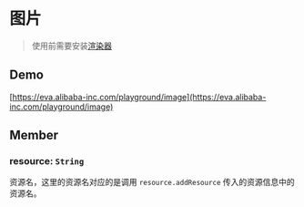 # 图片

> 使用前需要安装[渲染器](/tutorials/prepareRender)

## Demo

[https://eva.alibaba-inc.com/playground/image](https://eva.alibaba-inc.com/playground/image)

## Member

### resource: `String`

资源名，这里的资源名对应的是调用 `resource.addResource` 传入的资源信息中的资源名。



